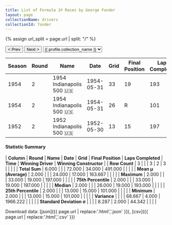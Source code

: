 ```yaml
---
title: List of Formula 1® Races by George Fonder
layout: page
collectionName: drivers
collectionId: fonder
---
```


{% assign url_split = page.url | split: "/" %}
<div id="collection-navigation">
<button onclick="selector.options[selector.selectedIndex-1].value && (window.location = selector.options[selector.selectedIndex-1].value);">&lt; Prev</button>
<button onclick="selector.options[selector.selectedIndex+1].value && (window.location = selector.options[selector.selectedIndex+1].value);">Next &gt;</button>
<select id="selector" onchange="this.options[this.selectedIndex].value && (window.location = this.options[this.selectedIndex].value);">
  {% for collectionId in site.data[page.collectionName].refs %}
    {% if collectionId == page.collectionId %}
      {% assign selected = "selected" %}
    {% else %}
      {% assign selected = "" %}
    {% endif %}
    {% assign profile = site.data[page.collectionName][collectionId].profile %}
    <option value="/f1/{{ page.collectionName }}/{{ collectionId }}/{{ url_split[4] }}" {{ selected }}>{{ profile.collection_name }}</option>
  {% endfor %}
</select>
</div>

| Season | Round | Name | Date | Grid | Final Position | Laps Completed | Time | Winning Driver | Winning Constructor |
|--|--|--|--|--|--|--|--|--|--|
| 1954 | 2 | 1954 Indianapolis 500 🇺🇸 | 1954-05-31 | 33 | 19 | 193 |   | Bill Vukovich 🇺🇸 | Kurtis Kraft 🇺🇸 |
| 1954 | 2 | 1954 Indianapolis 500 🇺🇸 | 1954-05-31 | 26 | R | 101 |   | Bill Vukovich 🇺🇸 | Kurtis Kraft 🇺🇸 |
| 1952 | 2 | 1952 Indianapolis 500 🇺🇸 | 1952-05-30 | 13 | 15 | 197 |   | Troy Ruttman 🇺🇸 | Kuzma 🇺🇸 |

#### Statistic Summary

| **Column** | **Round** | **Name** | **Date** | **Grid** | **Final Position** | **Laps Completed** | **Time** | **Winning Driver** | **Winning Constructor** |
| **Row Count** | 3 |  |  | 3 | 2 | 3 |  |  |  |
| **Total Sum** | 6.000 |  |  | 72.000 | 34.000 | 491.000 |  |  |  |
| **Mean μ (Average)** | 2.000 |  |  | 24.000 | 17.000 | 163.667 |  |  |  |
| **Maximum** | 2.000 |  |  | 33.000 | 19.000 | 197.000 |  |  |  |
| **75th Percentile** | 2.000 |  |  | 33.000 | 19.000 | 197.000 |  |  |  |
| **Median** | 2.000 |  |  | 26.000 | 19.000 | 193.000 |  |  |  |
| **25th Percentile** | 2.000 |  |  | 13.000 | 15.000 | 101.000 |  |  |  |
| **Minimum** | 2.000 |  |  | 13.000 | 15.000 | 101.000 |  |  |  |
| **Variance** |  |  |  | 68.667 | 4.000 | 1966.222 |  |  |  |
| **Standard Deviation σ** |  |  |  | 8.287 | 2.000 | 44.342 |  |  |  |

Download data: [json]({{ page.url | replace:'.html','.json' }}), [csv]({{ page.url | replace:'.html','.csv' }})

